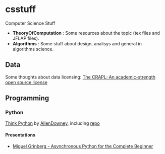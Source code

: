 # csstuff
Computer Science Stuff

* **TheoryOfComputation** : Some resources about the topic (tex files and JFLAP files).
* **Algorithms** : Some stuff about design, analisys and general in algorithms science.

## Data

Some thoughts about data licensing: [The CRAPL: An academic-strength open source license](http://matt.might.net/articles/crapl/)

## Programming

### Python

[Think Python](http://greenteapress.com/wp/think-python-2e/) by [AllenDowney](https://github.com/AllenDowney), including [repo](https://github.com/AllenDowney/ThinkPython2)
 

#### Presentations

* [Miguel Grinberg - Asynchronous Python for the Complete Beginner](https://speakerdeck.com/pycon2017/miguel-grinberg-asynchronous-python-for-the-complete-beginner) 
